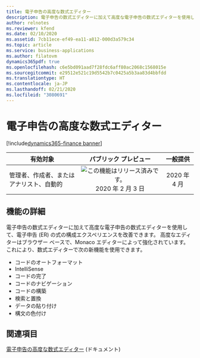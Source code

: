 ```yaml
---
title: 電子申告の高度な数式エディター
description: 電子申告の数式エディターに加えて高度な電子申告の数式エディターを使用して、電子申告 (ER) の式の構成エクスペリエンスを改善できます。 高度なエディターはブラウザー ベースで、Monaco エディターによって強化されています。
author: relnotes
ms.reviewer: kfend
ms.date: 02/10/2020
ms.assetid: 7cb11ece-ef49-ea11-a812-000d3a579c34
ms.topic: article
ms.service: business-applications
ms.author: filatovm
dynamics365pdf: true
ms.openlocfilehash: c6e5bd091aad7f28fdc6aff80ac2068c1568015e
ms.sourcegitcommit: e29512e521c19d5542b7c0425a5b3aa83d4bbfdd
ms.translationtype: HT
ms.contentlocale: ja-JP
ms.lasthandoff: 02/21/2020
ms.locfileid: "3080691"
---
```

# <a name="electronic-reporting-advanced-formula-editor"></a>電子申告の高度な数式エディター
[!include[dynamics365-finance banner](../includes/dynamics365-finance.md)]

| 有効対象    |  パブリック プレビュー | 一般提供 | 
| ---------- | :----------: |:----------: |
|管理者、作成者、またはアナリスト、自動的|![この機能はリリース済みです。](/dynamics365-release-plan/media/green-checkmark.png "この機能はリリース済みです。") 2020 年 2 月 3 日| 2020 年 4 月|






## <a name="feature-details"></a>機能の詳細
<!--feature detail start -->
電子申告の数式エディターに加えて高度な電子申告の数式エディターを使用して、電子申告 (ER) の式の構成エクスペリエンスを改善できます。 高度なエディターはブラウザー ベースで、Monaco エディターによって強化されています。 これにより、数式エディターで次の新機能を使用できます。

- コードのオートフォーマット
- IntelliSense
- コードの完了
- コードのナビゲーション
- コードの構築
- 検索と置換
- データの貼り付け
- 構文の色付け
<!--feature detail end -->










## <a name="see-also"></a>関連項目

[電子申告の高度な数式エディター](https://docs.microsoft.com/dynamics365/fin-ops-core/dev-itpro/analytics/er-advanced-formula-editor?toc=/dynamics365/finance/toc.json) (ドキュメント)
